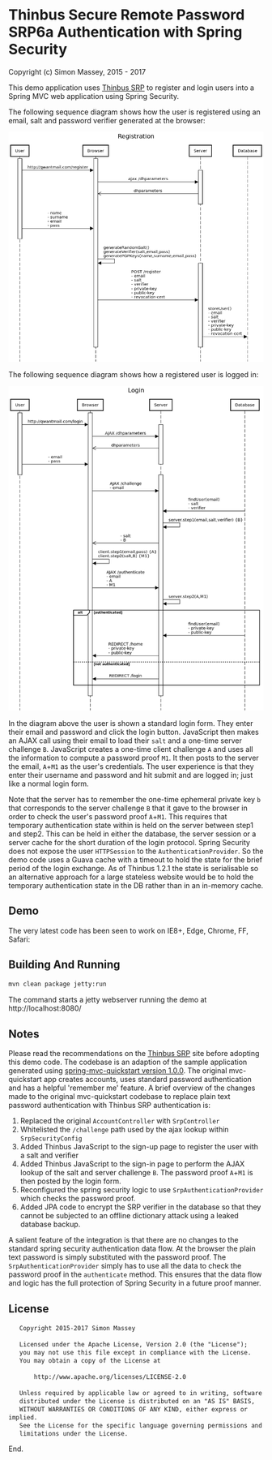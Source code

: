 # Thinbus Secure Remote Password SRP6a Authentication with Spring Security

Copyright (c) Simon Massey, 2015 - 2017
 
This demo application uses [Thinbus SRP](https://bitbucket.org/simon_massey/thinbus-srp-js) to register and login users into a Spring MVC web application using Spring Security. 

The following sequence diagram shows how the user is registered using an email, salt and password verifier generated at the browser: 

![Thinbus SRP Register Diagram](https://raw.githubusercontent.com/Neroptik/srp6a-demo/master/doc/Registration.png "Thinbus SRP Register Diagram")

The following sequence diagram shows how a registered user is logged in: 

![Thinbus SRP Login Diagram](https://raw.githubusercontent.com/Neroptik/srp6a-demo/master/doc/Login.png "Thinbus SRP Login Diagram")

In the diagram above the user is shown a standard login form. They enter their email and password and click the login button. 
JavaScript then makes an AJAX call using their email to load their `salt` and a one-time server challenge `B`. JavaScript creates 
a one-time client challenge `A` and uses all the information to compute a password proof `M1`. It then posts to the server 
the email, `A`+`M1` as the user's credentials. The user experience is that they enter their username and password and hit submit and are logged in; just like a normal login form. 

Note that the server has to remember the one-time ephemeral private key `b` that corresponds to the server challenge `B` that it gave to the browser in order to check the user's password proof `A`+`M1`. This requires that temporary authentication state within is held on the server between step1 and step2. This can be held in either the database, the server session or a server cache for the short duration of the login protocol. Spring Security does not expose the user `HTTPSession` to the `AuthenticationProvider`. So the demo code uses a Guava cache with a timeout to hold the state for the brief period of the login exchange. As of Thinbus 1.2.1 the state is serialisable so an alternative approach for a large stateless website would be to hold the temporary authentication state in the DB rather than in an in-memory cache.  

## Demo

The very latest code has been seen to work on IE8+, Edge, Chrome, FF, Safari: 

## Building And Running

```sh
mvn clean package jetty:run
```

The command starts a jetty webserver running the demo at http://localhost:8080/

## Notes

Please read the recommendations on the [Thinbus SRP](https://bitbucket.org/simon_massey/thinbus-srp-js) site before adopting this demo code. The codebase is an adaption of the sample application generated using [spring-mvc-quickstart version 1.0.0](https://github.com/kolorobot/spring-mvc-quickstart-archetype). The original mvc-quickstart app creates accounts, uses standard password authentication and has a helpful 'remember me' feature. A brief overview of the changes made to the original mvc-quickstart codebase to replace plain text password authentication with Thinbus SRP authentication is:
 
1. Replaced the original `AccountController` with `SrpController`
1. Whitelisted the `/challenge` path used by the ajax lookup within `SrpSecurityConfig`
1. Added Thinbus JavaScript to the sign-up page to register the user with a salt and verifier
1. Added Thinbus JavaScript to the sign-in page to perform the AJAX lookup of the salt and server challenge `B`. The password proof `A`+`M1` is then posted by the login form. 
1. Reconfigured the spring security logic to use `SrpAuthenticationProvider` which checks the password proof. 
1. Added JPA code to encrypt the SRP verifier in the database so that they cannot be subjected to an offline dictionary attack using a leaked database backup. 

A salient feature of the integration is that there are no changes to the standard spring security authentication data flow. At the browser the plain text password is simply substituted with the password proof. The `SrpAuthenticationProvider` simply has to use all the data to check the password proof in the `authenticate` method. This ensures that the data flow and logic has the full protection of Spring Security in a future proof manner.

## License

```
   Copyright 2015-2017 Simon Massey

   Licensed under the Apache License, Version 2.0 (the "License");
   you may not use this file except in compliance with the License.
   You may obtain a copy of the License at

       http://www.apache.org/licenses/LICENSE-2.0

   Unless required by applicable law or agreed to in writing, software
   distributed under the License is distributed on an "AS IS" BASIS,
   WITHOUT WARRANTIES OR CONDITIONS OF ANY KIND, either express or implied.
   See the License for the specific language governing permissions and
   limitations under the License.
```
   
End.
